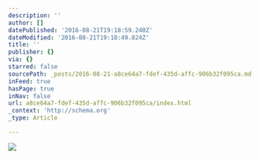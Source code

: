 ```yaml
---
description: ''
author: []
datePublished: '2016-08-21T19:18:59.240Z'
dateModified: '2016-08-21T19:18:49.824Z'
title: ''
publisher: {}
via: {}
starred: false
sourcePath: _posts/2016-08-21-a8ce64a7-fdef-435d-affc-906b32f095ca.md
inFeed: true
hasPage: true
inNav: false
url: a8ce64a7-fdef-435d-affc-906b32f095ca/index.html
_context: 'http://schema.org'
_type: Article

---
```

![](https://the-grid-user-content.s3-us-west-2.amazonaws.com/154969de-27eb-4133-b9ee-f63c51153832.jpg)